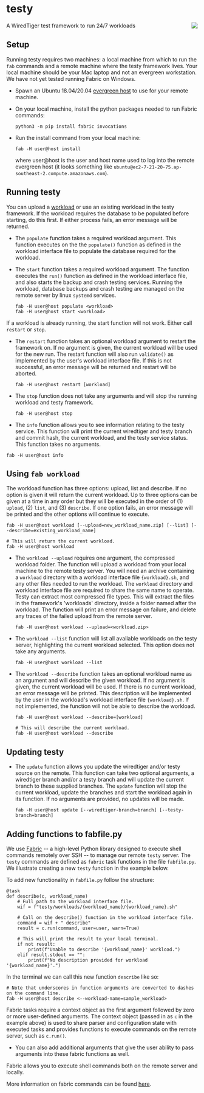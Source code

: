 # testy
A WiredTiger test framework to run 24/7 workloads
<img src="https://user-images.githubusercontent.com/15895661/200436292-66c87f0d-3068-4bae-a002-3de473faf8b5.png" align="right">

## Setup
Running testy requires two machines: a local machine from which to run the `fab` commands and a remote machine where the testy framework lives. Your local machine should be your Mac laptop and not an evergreen workstation. We have not yet tested running Fabric on Windows.

- Spawn an Ubuntu 18.04/20.04 [evergreen host](https://spruce.mongodb.com/spawn/host) to use for your remote machine. 

- On your local machine, install the python packages needed to run Fabric commands:
  ```
  python3 -m pip install fabric invocations
  ```

- Run the install command from your local machine:
  ```
  fab -H user@host install
  ```
  where user@host is the user and host name used to log into the remote evergreen host (it looks something like `ubuntu@ec2-7-21-20-75.ap-southeast-2.compute.amazonaws.com`).

## Running testy

You can upload a [workload](#using-fab-workload) or use an existing workload in the testy framework. If the workload requires the database to be populated before starting, do this first. If either process fails, an error message will be returned.

- The `populate` function takes a required workload argument. This function executes on the the `populate()` function as defined in the workload interface file to populate the database required for the workload. 

- The `start` function takes a required workload argument. The function executes the `run()` function as defined in the workload interface file, and also starts the backup and crash testing services. Running the workload, database backups and crash testing are managed on the remote server by linux `systemd` services.
  
  ```
  fab -H user@host populate <workload>
  fab -H user@host start <workload>
  ```

If a workload is already running, the start function will not work. Either call `restart` or `stop`. 

- The `restart` function takes an optional workload argument to restart the framework on. If no argument is given, the current workload will be used for the new run. The restart function will also run `validate()` as implemented by the user's workload interface file. If this is not successful, an error message will be returned and restart will be aborted. 
  ```
  fab -H user@host restart [workload]
  ```

- The `stop` function does not take any arguments and will stop the running workload and testy framework.
  ```
  fab -H user@host stop
  ```

-  The `info` function allows you to see information relating to the testy service. This function will print the current wiredtiger and testy branch and commit hash, the current workload, and the testy service status. This function takes no arguments.
  ```
  fab -H user@host info
  ```

## Using `fab workload`
The workload function has three options: upload, list and describe. If no option is given it will return the current workload. Up to three options can be given at a time in any order but they will be executed in the order of (1) `upload`, (2) `list`, and (3) `describe`. If one option fails, an error message will be printed and the other options will continue to execute. 

  ```
  fab -H user@host workload [--upload=new_workload_name.zip] [--list] [--describe=existing_workload_name]
  
  # This will return the current workload.
  fab -H user@host workload
  ```

- The `workload --upload` requires one argument, the compressed workload folder. The function will upload a workload from your local machine to the remote testy server. You will need an archive containing a `workload` directory with a workload interface file `{workload}.sh`, and any other files needed to run the workload. The `workload` directory and workload interface file are required to share the same name to operate. Testy can extract most compressed file types. This will extract the files in the framework's 'workloads' directory, inside a folder named after the workload. The function will print an error message on failure, and delete any traces of the failed upload from the remote server. 
  ```
  fab -H user@host workload --upload=<workload.zip>
  ```

- The `workload --list` function will list all available workloads on the testy server, highlighting the current workload selected. This option does not take any arguments. 
  ```
  fab -H user@host workload --list
  ```

- The `workload --describe` function takes an optional workload name as an argument and will describe the given workload. If no argument is given, the current workload will be used. If there is no current workload, an error message will be printed. This description will be implemented by the user in the workload's workload interface file `{workload}.sh`. If not implemented, the function will not be able to describe the workload. 
  ```
  fab -H user@host workload --describe=[workload]

  # This will describe the current workload.
  fab -H user@host workload --describe
  ```


## Updating testy

- The `update` function allows you update the wiredtiger and/or testy source on the remote. This function can take two optional arguments, a wiredtiger branch and/or a testy branch and will update the current branch to these supplied branches. The `update` function will stop the current workload, update the branches and start the workload again in its function. If no arguments are provided, no updates will be made. 
  ```
  fab -H user@host update [--wiredtiger-branch=branch] [--testy-branch=branch]
  ```


## Adding functions to fabfile.py

We use [Fabric](https://www.fabfile.org/) -- a high-level Python library designed to execute shell commands remotely over SSH -- to manage our remote `testy` server. The `testy` commands are defined as `fabric` task functions in the file `fabfile.py`. We illustrate creating a new `testy` function in the example below.

To add new functionality in `fabfile.py` follow the structure: 

  ```
  @task
  def describe(c, workload_name)
      # Full path to the workload interface file. 
      wif = f"testy/workloads/{workload_name}/{workload_name}.sh"

      # Call on the describe() function in the workload interface file.
      command = wif + " describe"
      result = c.run(command, user=user, warn=True)

      # This will print the result to your local terminal.
      if not result: 
          print(f"Unable to describe '{workload_name}' workload.")
      elif result.stdout == "":
          print(f"No description provided for workload '{workload_name}'.")

  ```
  In the terminal we can call this new function `describe` like so:  
  ```
  # Note that underscores in function arguments are converted to dashes on the command line.  
  fab -H user@host describe <--workload-name=sample_workload>
  ```

Fabric tasks require a context object as the first argument followed by zero or more user-defined arguments. The context object (passed in as `c` in the example above) is used to share parser and configuration state with executed tasks and provides functions to execute commands on the remote server, such as `c.run()`.
- You can also add additional arguments that give the user ability to pass arguments into these fabric functions as well. 

Fabric allows you to execute shell commands both on the remote server and locally. 

More information on fabric commands can be found [here](https://docs.fabfile.org/en/stable/).
